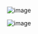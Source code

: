 ![image](https://github.com/lucaspagel/WebSocket-Streaming/assets/53915573/0920cbde-1c3a-4ae3-916d-c9bd63bf350b)

![image](https://github.com/lucaspagel/WebSocket-Streaming/assets/53915573/9f7a6f0f-facd-43a6-824c-47eb253f2433)
